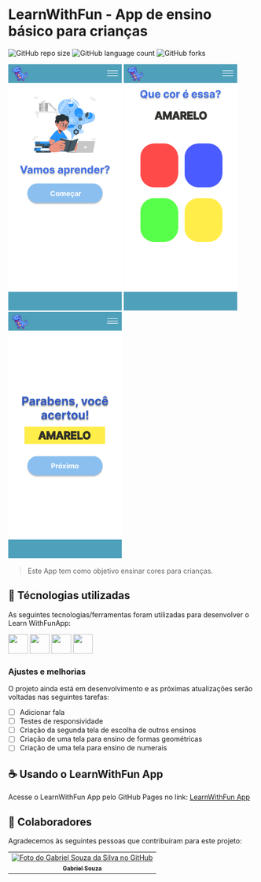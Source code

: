 # LearnWithFun - App de ensino básico para crianças

![GitHub repo size](https://img.shields.io/github/repo-size/gabrielsouzas/learn-with-fun?style=for-the-badge)
![GitHub language count](https://img.shields.io/github/languages/count/gabrielsouzas/learn-with-fun?style=for-the-badge)
![GitHub forks](https://img.shields.io/github/forks/gabrielsouzas/learn-with-fun?style=for-the-badge)

<img src="images\prototype\proto_01.png" alt="Print 01" height="500"> <img src="images\prototype\proto_02.png" alt="Print 02" height="500"> <img src="images\prototype\proto_03.png" alt="Print 03" height="500">

> Este App tem como objetivo ensinar cores para crianças.

## 🚀 Técnologias utilizadas

As seguintes tecnologias/ferramentas foram utilizadas para desenvolver o Learn WithFunApp:

<img src="https://cdn.jsdelivr.net/gh/devicons/devicon/icons/vscode/vscode-original-wordmark.svg" width="40" height="40"/> <img src="https://cdn.jsdelivr.net/gh/devicons/devicon/icons/html5/html5-original-wordmark.svg" width="40" height="40"/> <img src="https://cdn.jsdelivr.net/gh/devicons/devicon/icons/css3/css3-original-wordmark.svg" width="40" height="40"/> <img src="https://cdn.jsdelivr.net/gh/devicons/devicon/icons/javascript/javascript-original.svg" width="40" height="40"/>

### Ajustes e melhorias

O projeto ainda está em desenvolvimento e as próximas atualizações serão voltadas nas seguintes tarefas:

- [ ] Adicionar fala
- [ ] Testes de responsividade
- [ ] Criação da segunda tela de escolha de outros ensinos
- [ ] Criação de uma tela para ensino de formas geométricas
- [ ] Criação de uma tela para ensino de numerais

## ☕ Usando o LearnWithFun App

Acesse o LearnWithFun App pelo GitHub Pages no link: [LearnWithFun App](https://gabrielsouzas.github.io/learn-with-fun/)

## 🤝 Colaboradores

Agradecemos às seguintes pessoas que contribuíram para este projeto:

<table>
  <tr>
    <td align="center">
      <a href="#">
        <img src="https://avatars.githubusercontent.com/u/104937852?v=4" width="100px;" alt="Foto do Gabriel Souza da Silva no GitHub"/><br>
        <sub>
          <b>Gabriel Souza</b>
        </sub>
      </a>
    </td>
  </tr>
</table>